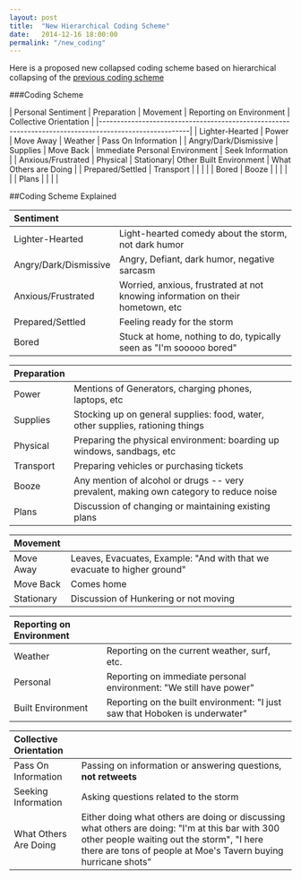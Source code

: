 ```yaml
---
layout: post
title:  "New Hierarchical Coding Scheme"
date:   2014-12-16 18:00:00
permalink: "/new_coding"
---
```


Here is a proposed new collapsed coding scheme based on hierarchical collapsing of the [previous coding scheme]({{site.baseurl}}/coding)

###Coding Scheme
	
| Personal Sentiment    |  Preparation | Movement  | Reporting on Environment  | Collective Orientation | 
|-------------------------------------------------------------------------------------------------------|
| Lighter-Hearted       | Power        | Move Away | Weather                   | Pass On Information    |
| Angry/Dark/Dismissive | Supplies     | Move Back | Immediate Personal Environment | Seek Information  |
| Anxious/Frustrated    | Physical     | Stationary| Other Built Environment   | What Others are Doing  |
| Prepared/Settled      | Transport    |           |                           |                        |
| Bored                 | Booze        |           |                           |                        |
|                       | Plans        |           |                           |                        |

##Coding Scheme Explained

| Sentiment | |
|:----------|----------------------------| 
| Lighter-Hearted | Light-hearted comedy about the storm, not dark humor |
| Angry/Dark/Dismissive | Angry, Defiant, dark humor, negative sarcasm   |
| Anxious/Frustrated    | Worried, anxious, frustrated at not knowing information on their hometown, etc |
| Prepared/Settled      | Feeling ready for the storm
| Bored                 | Stuck at home, nothing to do, typically seen as "I'm sooooo bored" |


| Preparation | |
|:----------|----------------------------| 
| Power                 | Mentions of Generators, charging phones, laptops, etc |
| Supplies              | Stocking up on general supplies: food, water, other supplies, rationing things   |
| Physical              | Preparing the physical environment: boarding up windows, sandbags, etc |
| Transport             | Preparing vehicles or purchasing tickets |
| Booze                 | Any mention of alcohol or drugs -- very prevalent, making own category to reduce noise |
| Plans                 | Discussion of changing or maintaining existing plans |

| Movement | |
|:----------|----------------------------| 
| Move Away | Leaves, Evacuates, Example: "And with that we evacuate to higher ground" |
| Move Back | Comes home  |
| Stationary| Discussion of Hunkering or not moving |

| Reporting on Environment | |
|:----------|----------------------------| 
| Weather | Reporting on the current weather, surf, etc. |
| Personal | Reporting on immediate personal environment: "We still have power"  |
| Built Environment | Reporting on the built environment: "I just saw that Hoboken is underwater" |

| Collective Orientation | |
|:----------|----------------------------| 
| Pass On Information | Passing on information or answering questions, **not retweets** |
| Seeking Information | Asking questions related to the storm  |
| What Others Are Doing| Either doing what others are doing or discussing what others are doing: "I'm at this bar with 300 other people waiting out the storm", "I here there are tons of people at Moe's Tavern buying hurricane shots" |
